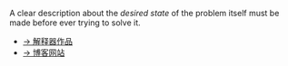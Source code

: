 A clear description about the *desired state* of the problem itself must be made before ever trying to solve it.

- [-> 解释器作品](https://github.com/hsiaofongw/expression-evaluator)
- [-> 博客网站](https://exploro.one)
